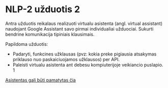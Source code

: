# NLP-2 užduotis 2

Antra užduotis reikalaus realizuoti virtualu asistenta (angl. virtual assistant) naudojant Google
Assistant savo pirmai individualiai užduociai. Sukurti bendrine komunikacija tipiniais klausimais.


Papildoma užduotis:
- Padaryti, funkcines užklausas (pvz: kokia preke pigiausia atsakymas priklauso nuo paskaiciuojamos
užklausos) per API.
- Paleisti virtualu asistenta ant debesu kompiuterijoje veikiancio puslapio.
1



[Asistentas gali būti pamatytas čia](https://dovmar.github.io/NLP-2/)
